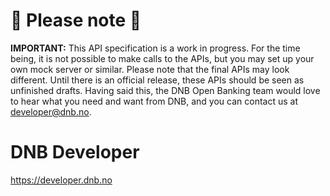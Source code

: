 # 🥁 Please note 🥁

**IMPORTANT:** This API specification is a work in progress. For the time being, it is not possible to make calls to the APIs, but you may set up your own mock server or similar. Please note that the final APIs may look different. Until there is an official release, these APIs should be seen as unfinished drafts. Having said this, the DNB Open Banking team would love to hear what you need and want from DNB, and you can contact us at developer@dnb.no.

# DNB Developer

https://developer.dnb.no
